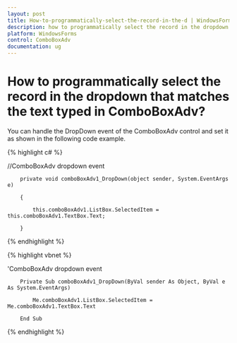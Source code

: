 ```yaml
---
layout: post
title: How-to-programmatically-select-the-record-in-the-d | WindowsForms | Syncfusion
description: how to programmatically select the record in the dropdown that matches the text typed in comboboxadv?
platform: WindowsForms
control: ComboBoxAdv
documentation: ug
---
```


# How to programmatically select the record in the dropdown that matches the text typed in ComboBoxAdv?

You can handle the DropDown event of the ComboBoxAdv control and set it as shown in the following code example.



{% highlight c# %}




//ComboBoxAdv dropdown event

        private void comboBoxAdv1_DropDown(object sender, System.EventArgs e)

        {

            this.comboBoxAdv1.ListBox.SelectedItem = this.comboBoxAdv1.TextBox.Text;

        }

{% endhighlight %}

{% highlight vbnet %}




'ComboBoxAdv dropdown event

        Private Sub comboBoxAdv1_DropDown(ByVal sender As Object, ByVal e As System.EventArgs)

            Me.comboBoxAdv1.ListBox.SelectedItem = Me.comboBoxAdv1.TextBox.Text

        End Sub


{% endhighlight %}


